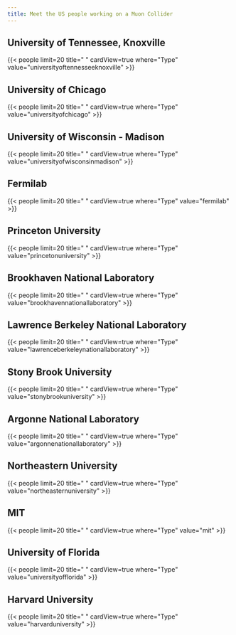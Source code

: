 ```yaml
---
title: Meet the US people working on a Muon Collider
---
```



## University of Tennessee, Knoxville
{{< people limit=20 title=" " cardView=true where="Type" value="universityoftennesseeknoxville" >}}


## University of Chicago
{{< people limit=20 title=" " cardView=true where="Type" value="universityofchicago" >}}


## University of Wisconsin - Madison
{{< people limit=20 title=" " cardView=true where="Type" value="universityofwisconsinmadison" >}}


## Fermilab
{{< people limit=20 title=" " cardView=true where="Type" value="fermilab" >}}


## Princeton University
{{< people limit=20 title=" " cardView=true where="Type" value="princetonuniversity" >}}


## Brookhaven National Laboratory
{{< people limit=20 title=" " cardView=true where="Type" value="brookhavennationallaboratory" >}}


## Lawrence Berkeley National Laboratory
{{< people limit=20 title=" " cardView=true where="Type" value="lawrenceberkeleynationallaboratory" >}}


## Stony Brook University
{{< people limit=20 title=" " cardView=true where="Type" value="stonybrookuniversity" >}}


## Argonne National Laboratory
{{< people limit=20 title=" " cardView=true where="Type" value="argonnenationallaboratory" >}}


## Northeastern University
{{< people limit=20 title=" " cardView=true where="Type" value="northeasternuniversity" >}}


## MIT
{{< people limit=20 title=" " cardView=true where="Type" value="mit" >}}


## University of Florida
{{< people limit=20 title=" " cardView=true where="Type" value="universityofflorida" >}}


## Harvard University
{{< people limit=20 title=" " cardView=true where="Type" value="harvarduniversity" >}}
